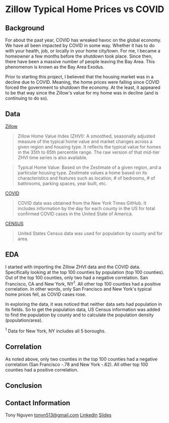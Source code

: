 # Zillow Typical Home Prices vs COVID

## Background

For about the past year, COVID has wreaked havoc on the global economy. We have all been impacted by COVID in some way. Whether it has to do with your health, job, or locally in your home city/town. For me, I became a homeowner a few months before the shutdown took place. Since then, there have been a massive number of people leaving the Bay Area. This phenomenon is known as the Bay Area Exodus.

Prior to starting this project, I believed that the housing market was in a decline due to COVID. Meaning, the home prices were falling since COVID forced the government to shutdown the economy. At the least, it appeared to be that way since the Zillow's value for my home was in decline (and is continuing to do so).

## Data

[Zillow](https://www.zillow.com/research/data/)

> Zillow Home Value Index (ZHVI): A smoothed, seasonally adjusted measure of the typical home value and market changes across a given region and housing type. It reflects the typical value for homes in the 35th to 65th percentile range. The raw version of that mid-tier ZHVI time series is also available.

> Typical Home Value: Based on the Zestimate of a given region, and a particular housing type. Zestimate values a home based on its characteristics and features such as location, # of bedrooms, # of bathrooms, parking spaces, year built, etc.

[COVID](https://github.com/nytimes/covid-19-data)

> COVID data was obtained from the New York Times GitHub. It includes information by the day for each county in the US for total confirmed COVID cases in the United State of America.


[CENSUS](https://www2.census.gov/programs-surveys/popest/datasets/2010-2019/counties/)

> United States Census data was used for population by county and for area.

## EDA

I started with importing the Zillow ZHVI data and the COVID data. Specifically looking at the top 100 counties by population (top 100 counties). Out of the top 100 counties, only two had a negative correlation. San Francisco, CA and New York, NY<sup>1</sup>. All other top 100 counties had a positive correlation. In other words, only San Francisco and New York's typical home prices fell, as COVID cases rose.

In exploring the data, it was noticed that neither data sets had population in its fields. So to get the population data, US Census information was added to find the population by county and to calculate the population density (population/area).


<sup>1</sup> Data for New York, NY includes all 5 boroughs.

## Correlation

As noted above, only two counties in the top 100 counties had a negative correlation (San Francisco -.78 and New York -.62). All other top 100 counties had a positive correlation.  


## Conclusion

## Contact Information

Tony Nguyen
tonyn513@gmail.com
[LinkedIn](https://www.linkedin.com/in/tonymnguyen/)
[Slides](https://docs.google.com/presentation/d/1EKAV-aX0lCX7fLuzYX91MKru1Ff5zKjTeLzBYiuHimM/edit#slide=id.gcd088b8d3b_0_125)